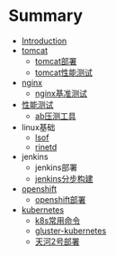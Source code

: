 # Summary

* [Introduction](README.md)
* [tomcat](tomcat.md)
  * [tomcat部署](tomcat/tomcatbu-shu.md)
  * [tomcat性能测试](tomcat/tomcatxing-neng-ce-shi.md)
* [nginx](nginx.md)
  * [nginx基准测试](nginx/nginxji-zhun-ce-shi.md)
* [性能测试](xing-neng-ce-shi.md)
  * [ab压测工具](abya-ce-gong-ju.md)
* linux基础
  * [lsof](lsof.md)
  * [rinetd](rinetd.md)
* jenkins
  * jenkins部署
  * [jenkins分步构建](jenkinsfen-bu-gou-jian.md)
* [openshift](openshift.md)
  * [openshift部署](openshiftbu-shu.md)
* [kubernetes](kubernetes.md)
  * [k8s常用命令](k8schang-yong-ming-ling.md)
  * [gluster-kubernetes](gluster-kubernetes.md)
  * [天河2号部署](tian-he-2-hao-bu-shu.md)

